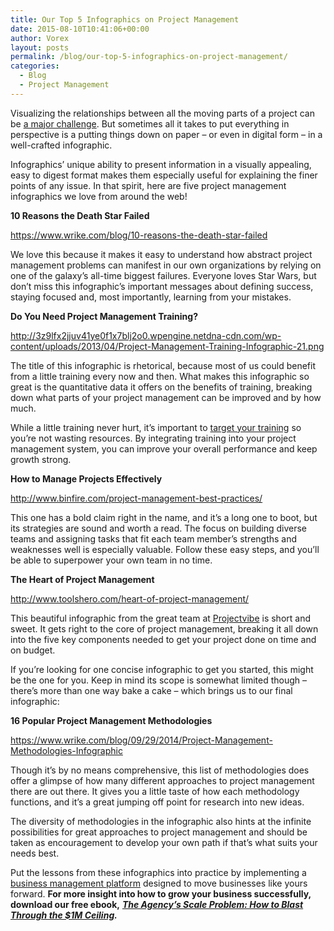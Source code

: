 ```yaml
---
title: Our Top 5 Infographics on Project Management
date: 2015-08-10T10:41:06+00:00
author: Vorex
layout: posts
permalink: /blog/our-top-5-infographics-on-project-management/
categories:
  - Blog
  - Project Management
---
```

Visualizing the relationships between all the moving parts of a project can be [a major challenge](http://www.vorex.com/growth-versus-maintenance/). But sometimes all it takes to put everything in perspective is a putting things down on paper &#8211; or even in digital form &#8211; in a well-crafted infographic.<!--more-->

Infographics&#8217; unique ability to present information in a visually appealing, easy to digest format makes them especially useful for explaining the finer points of any issue. In that spirit, here are five project management infographics we love from around the web!

**10 Reasons the Death Star Failed**

<https://www.wrike.com/blog/10-reasons-the-death-star-failed>

We love this because it makes it easy to understand how abstract project management problems can manifest in our own organizations by relying on one of the galaxy&#8217;s all-time biggest failures. Everyone loves Star Wars, but don&#8217;t miss this infographic&#8217;s important messages about defining success, staying focused and, most importantly, learning from your mistakes.



**Do You Need Project Management Training?**

<http://3z9lfx2jjuv41ye0f1x7blj2o0.wpengine.netdna-cdn.com/wp-content/uploads/2013/04/Project-Management-Training-Infographic-21.png>

The title of this infographic is rhetorical, because most of us could benefit from a little training every now and then. What makes this infographic so great is the quantitative data it offers on the benefits of training, breaking down what parts of your project management can be improved and by how much.

While a little training never hurt, it&#8217;s important to [target your training](http://www.vorex.com/four-easy-ways-to-get-the-most-out-of-your-talent/) so you&#8217;re not wasting resources. By integrating training into your project management system, you can improve your overall performance and keep growth strong.

**How to Manage Projects Effectively**

<http://www.binfire.com/project-management-best-practices/>

This one has a bold claim right in the name, and it&#8217;s a long one to boot, but its strategies are sound and worth a read. The focus on building diverse teams and assigning tasks that fit each team member&#8217;s strengths and weaknesses well is especially valuable. Follow these easy steps, and you&#8217;ll be able to superpower your own team in no time.



**The Heart of Project Management**

<http://www.toolshero.com/heart-of-project-management/>

This beautiful infographic from the great team at [Projectvibe](http://projectvibe.co.uk/) is short and sweet. It gets right to the core of project management, breaking it all down into the five key components needed to get your project done on time and on budget.

If you&#8217;re looking for one concise infographic to get you started, this might be the one for you. Keep in mind its scope is somewhat limited though &#8211; there&#8217;s more than one way bake a cake &#8211; which brings us to our final infographic:

**16 Popular Project Management Methodologies**

<https://www.wrike.com/blog/09/29/2014/Project-Management-Methodologies-Infographic>

Though it&#8217;s by no means comprehensive, this list of methodologies does offer a glimpse of how many different approaches to project management there are out there. It gives you a little taste of how each methodology functions, and it&#8217;s a great jumping off point for research into new ideas.

The diversity of methodologies in the infographic also hints at the infinite possibilities for great approaches to project management and should be taken as encouragement to develop your own path if that&#8217;s what suits your needs best.

Put the lessons from these infographics into practice by implementing a [business management platform](http://www.vorex.com/industries/) designed to move businesses like yours forward. **For more insight into how to grow your business successfully, download our free ebook,** [**_The Agency&#8217;s Scale Problem: How to Blast Through the $1M Ceiling_**](http://vorex.hs-sites.com/agency-scale-ebook?__hstc=100746398.b2843db0333d5242d1d7cad84e1e93d1.1428948442272.1437401497265.1437496554060.52&__hssc=100746398.11.1437496554060&__hsfp=3345652249)**_._**
